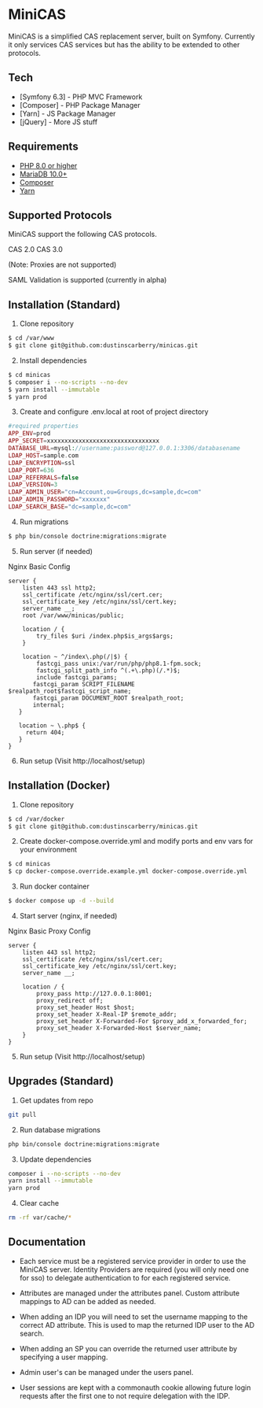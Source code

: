 # MiniCAS

MiniCAS is a simplified CAS replacement server, built on Symfony. Currently it only services CAS services but has the ability to be extended to other protocols.

## Tech

* [Symfony 6.3] - PHP MVC Framework
* [Composer] - PHP Package Manager
* [Yarn] - JS Package Manager
* [jQuery] - More JS stuff

## Requirements

* [PHP 8.0 or higher](https://www.php.net/)
* [MariaDB 10.0+](https://mariadb.org/)
* [Composer](https://getcomposer.org/)
* [Yarn](https://yarnpkg.com/)

## Supported Protocols

MiniCAS support the following CAS protocols.

CAS 2.0
CAS 3.0

(Note: Proxies are not supported)

SAML Validation is supported (currently in alpha)

## Installation (Standard)

1. Clone repository

```sh
$ cd /var/www
$ git clone git@github.com:dustinscarberry/minicas.git
```

2. Install dependencies

```sh
$ cd minicas
$ composer i --no-scripts --no-dev
$ yarn install --immutable
$ yarn prod
```

3. Create and configure .env.local at root of project directory

```php
#required properties
APP_ENV=prod
APP_SECRET=xxxxxxxxxxxxxxxxxxxxxxxxxxxxxxxx
DATABASE_URL=mysql://username:password@127.0.0.1:3306/databasename
LDAP_HOST=sample.com
LDAP_ENCRYPTION=ssl
LDAP_PORT=636
LDAP_REFERRALS=false
LDAP_VERSION=3
LDAP_ADMIN_USER="cn=Account,ou=Groups,dc=sample,dc=com"
LDAP_ADMIN_PASSWORD="xxxxxxx"
LDAP_SEARCH_BASE="dc=sample,dc=com"
```

4. Run migrations

```sh
$ php bin/console doctrine:migrations:migrate
```

5. Run server (if needed)

Nginx Basic Config

```nginx
server {
    listen 443 ssl http2;
    ssl_certificate /etc/nginx/ssl/cert.cer;
    ssl_certificate_key /etc/nginx/ssl/cert.key;
    server_name __;
    root /var/www/minicas/public;

    location / {
        try_files $uri /index.php$is_args$args;
    }

    location ~ ^/index\.php(/|$) {
        fastcgi_pass unix:/var/run/php/php8.1-fpm.sock;
        fastcgi_split_path_info ^(.+\.php)(/.*)$;
        include fastcgi_params;
       fastcgi_param SCRIPT_FILENAME $realpath_root$fastcgi_script_name;
       fastcgi_param DOCUMENT_ROOT $realpath_root;
       internal;
   }

   location ~ \.php$ {
     return 404;
   }
}
```

6. Run setup (Visit http://localhost/setup)

## Installation (Docker)

1. Clone repository

```sh
$ cd /var/docker
$ git clone git@github.com:dustinscarberry/minicas.git
```

2. Create docker-compose.override.yml and modify ports and env vars for your environment
```sh
$ cd minicas
$ cp docker-compose.override.example.yml docker-compose.override.yml
```

3. Run docker container

```sh
$ docker compose up -d --build
```

4. Start server (nginx, if needed)

Nginx Basic Proxy Config

```nginx
server {
    listen 443 ssl http2;
    ssl_certificate /etc/nginx/ssl/cert.cer;
    ssl_certificate_key /etc/nginx/ssl/cert.key;
    server_name __;

    location / {
        proxy_pass http://127.0.0.1:8001;
        proxy_redirect off;
        proxy_set_header Host $host;
        proxy_set_header X-Real-IP $remote_addr;
        proxy_set_header X-Forwarded-For $proxy_add_x_forwarded_for;
        proxy_set_header X-Forwarded-Host $server_name;
    }
}
```

5. Run setup (Visit http://localhost/setup)

## Upgrades (Standard)

1. Get updates from repo

```sh
git pull
```

2. Run database migrations

```sh
php bin/console doctrine:migrations:migrate
```

3. Update dependencies

```sh
composer i --no-scripts --no-dev
yarn install --immutable
yarn prod
```

4. Clear cache

```sh
rm -rf var/cache/*
```

## Documentation

* Each service must be a registered service provider in order to use the MiniCAS server. Identity Providers are required (you will only need one for sso) to delegate authentication to for each registered service.

* Attributes are managed under the attributes panel. Custom attribute mappings to AD can be added as needed.

* When adding an IDP you will need to set the username mapping to the correct AD attribute. This is used to map the returned IDP user to the AD search.

* When adding an SP you can override the returned user attribute by specifying a user mapping.

* Admin user's can be managed under the users panel.

* User sessions are kept with a commonauth cookie allowing future login requests after the first one to not require delegation with the IDP.
